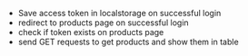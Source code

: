 - Save access token in localstorage on successful login
- redirect to products page on successful login
- check if token exists on products page
- send GET requests to get products and show them in table
